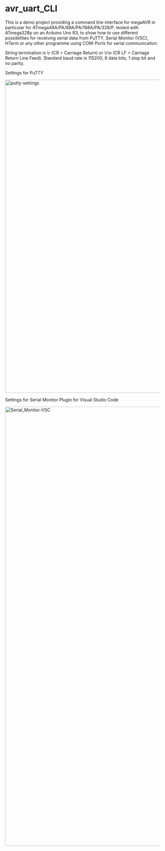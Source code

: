 # avr_uart_CLI

This is a demo project providing a command line interface for megaAVR in particular for ATmega48A/PA/88A/PA/168A/PA/328/P, tested with ATmega328p on an Arduino Uno R3, to show how to use different possibilities for receiving serial data from PuTTY, Serial Monitor (VSC), HTerm or any other programme using COM-Ports for serial communication.

String termination is \r (CR = Carriage Return) or \r\n (CR LF = Carriage Return Line Feed).
Standard baud rate is 115200, 8 data bits, 1 stop bit and no parity.

Settings for PuTTY

<img width="1016" alt="putty-settings" src="https://user-images.githubusercontent.com/76787119/230633472-0306d892-525e-4f66-a9db-516d5f97cc95.png">

Settings for Serial Monitor Plugin for Visual Studio Code

<img width="1425" alt="Serial_Monitor-VSC" src="https://user-images.githubusercontent.com/76787119/230633920-8a6919af-84de-4409-93a9-01289d06b71f.png">
